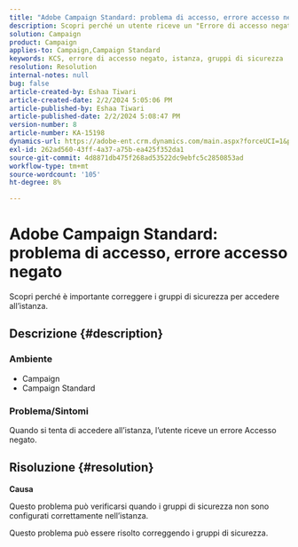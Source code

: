 ```yaml
---
title: "Adobe Campaign Standard: problema di accesso, errore accesso negato"
description: Scopri perché un utente riceve un "Errore di accesso negato" quando tenta di accedere all’istanza.
solution: Campaign
product: Campaign
applies-to: Campaign,Campaign Standard
keywords: KCS, errore di accesso negato, istanza, gruppi di sicurezza
resolution: Resolution
internal-notes: null
bug: false
article-created-by: Eshaa Tiwari
article-created-date: 2/2/2024 5:05:06 PM
article-published-by: Eshaa Tiwari
article-published-date: 2/2/2024 5:08:47 PM
version-number: 8
article-number: KA-15198
dynamics-url: https://adobe-ent.crm.dynamics.com/main.aspx?forceUCI=1&pagetype=entityrecord&etn=knowledgearticle&id=d983e134-edc1-ee11-9079-6045bd006268
exl-id: 262ad560-43ff-4a37-a75b-ea425f352da1
source-git-commit: 4d8871db475f268ad53522dc9ebfc5c2850853ad
workflow-type: tm+mt
source-wordcount: '105'
ht-degree: 8%

---
```


# Adobe Campaign Standard: problema di accesso, errore accesso negato


Scopri perché è importante correggere i gruppi di sicurezza per accedere all’istanza.

## Descrizione {#description}


### <b>Ambiente</b>

- Campaign
- Campaign Standard


### <b>Problema/Sintomi</b>

Quando si tenta di accedere all’istanza, l’utente riceve un errore Accesso negato.


## Risoluzione {#resolution}




<b>Causa</b>

Questo problema può verificarsi quando i gruppi di sicurezza non sono configurati correttamente nell’istanza.



Questo problema può essere risolto correggendo i gruppi di sicurezza.
